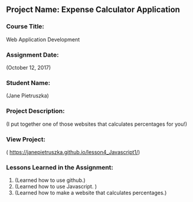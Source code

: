 ## Project Name:  Expense Calculator Application

### Course Title:
Web Application Development

### Assignment Date:  
(October 12, 2017)

### Student Name:  
(Jane Pietruszka)

### Project Description:
(I put together one of those websites that calculates percentages for you!)

### View Project:
( https://janepietruszka.github.io/lesson4_Javascript1/)

### Lessons Learned in the Assignment:
1. (Learned how to use github.)
2. (Learned how to use Javascript. )
3. (Learned how to make a website that calculates percentages.)

